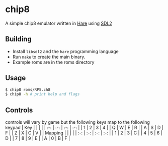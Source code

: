 # chip8
A simple chip8 emulator written in [Hare] using [SDL2]

[Hare]: https://harelang.org
[SDL2]: https://libsdl.org

## Building
* Install `libsdl2` and the `hare` programming language
* Run `make` to create the main binary.
* Example roms are in the roms directory

## Usage
```sh
$ chip8 roms/RPS.ch8
$ chip8 -h # print help and flags
```

## Controls
controls will vary by game but the following keys map to the following keypad
| Key |     |     |     |
| :-: | :-: | :-: | :-: |
| 1  | 2  | 3  | 4  |
| Q  | W  | E  | R  |
| A  | S  | D  | F  |
| Z  | X  | C  | V  |
| Mapping | |     |     |
| :-: | :-: | :-: | :-: |
| 1  | 2  | 3  | C  |
| 4  | 5  | 6  | D  |
| 7  | 8  | 9  | E  |
| A  | 0  | B  | F  |

